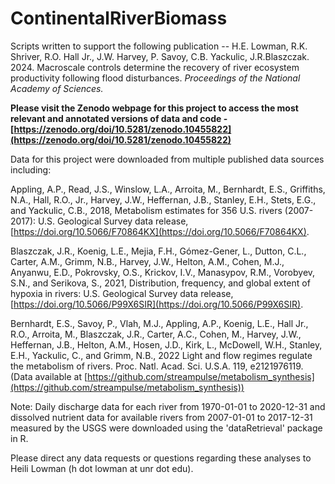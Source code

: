 # ContinentalRiverBiomass

Scripts written to support the following publication -- H.E. Lowman, R.K. Shriver, R.O. Hall Jr., J.W. Harvey, P. Savoy, C.B. Yackulic, J.R.Blaszczak. 2024. Macroscale controls determine the recovery of river ecosystem productivity following flood disturbances. *Proceedings of the National Academy of Sciences.*

**Please visit the Zenodo webpage for this project to access the most relevant and annotated versions of data and code - [https://zenodo.org/doi/10.5281/zenodo.10455822](https://zenodo.org/doi/10.5281/zenodo.10455822)**

Data for this project were downloaded from multiple published data sources including:

Appling, A.P., Read, J.S., Winslow, L.A., Arroita, M., Bernhardt, E.S., Griffiths, N.A., Hall, R.O., Jr., Harvey, J.W., Heffernan, J.B., Stanley, E.H., Stets, E.G., and Yackulic, C.B., 2018, Metabolism estimates for 356 U.S. rivers (2007-2017): U.S. Geological Survey data release, [https://doi.org/10.5066/F70864KX](https://doi.org/10.5066/F70864KX).

Blaszczak, J.R., Koenig, L.E., Mejia, F.H., Gómez-Gener, L., Dutton, C.L., Carter, A.M., Grimm, N.B., Harvey, J.W., Helton, A.M., Cohen, M.J., Anyanwu, E.D., Pokrovsky, O.S., Krickov, I.V., Manasypov, R.M., Vorobyev, S.N., and Serikova, S., 2021, Distribution, frequency, and global extent of hypoxia in rivers: U.S. Geological Survey data release, [https://doi.org/10.5066/P99X6SIR](https://doi.org/10.5066/P99X6SIR).

Bernhardt, E.S., Savoy, P., Vlah, M.J., Appling, A.P., Koenig, L.E., Hall Jr., R.O., Arroita, M., Blaszczak, J.R., Carter, A.C., Cohen, M., Harvey, J.W., Heffernan, J.B., Helton, A.M., Hosen, J.D., Kirk, L., McDowell, W.H., Stanley, E.H., Yackulic, C., and Grimm, N.B., 2022 Light and flow regimes regulate the metabolism of rivers. Proc. Natl. Acad. Sci. U.S.A. 119, e2121976119. (Data available at [https://github.com/streampulse/metabolism_synthesis](https://github.com/streampulse/metabolism_synthesis))

Note: Daily discharge data for each river from 1970-01-01 to 2020-12-31 and dissolved nutrient data for available rivers from 2007-01-01 to 2017-12-31 measured by the USGS were downloaded using the 'dataRetrieval' package in R.

Please direct any data requests or questions regarding these analyses to Heili Lowman (h dot lowman at unr dot edu).
